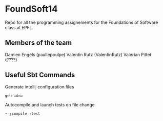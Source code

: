 FoundSoft14
===========

Repo for all the programming assignements for the Foundations of Software class
at EPFL.

Members of the team
-------------------
Damien Engels (paullepoulpe)
Valentin Rutz (ValentinRutz)
Valerian Pittet (????)

Useful Sbt Commands
-------------------

Generate intellij configuration files
```shell
gen-idea
```

Autocompile and launch tests on file change
```shell
~ ;compile ;test
```


